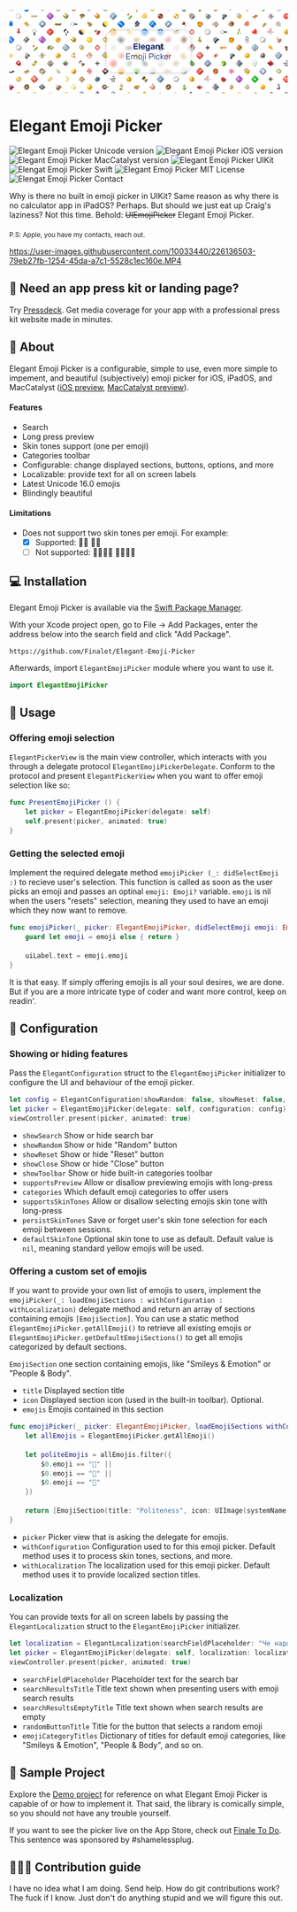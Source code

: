 ![Elegant Emoji Picker Swift UIKit](https://raw.githubusercontent.com/Finalet/Elegant-Emoji-Picker/main/Documentation/Github%20Hero.png)

# Elegant Emoji Picker
![Elegant Emoji Picker Unicode version](https://img.shields.io/badge/Unicode-16.0-blue)
![Elegant Emoji Picker iOS version](https://img.shields.io/badge/iOS-13.0%2B-blue)
![Elegant Emoji Picker MacCatalyst version](https://img.shields.io/badge/MacCatalyst-13.0%2B-blue)
![Elegant Emoji Picker UIKit](https://img.shields.io/badge/Framework-UIKit-red)
![Elengat Emoji Picker Swift](https://img.shields.io/badge/Language-Swift-orange)
![Elegant Emoji Picker MIT License](https://img.shields.io/github/license/finalet/elegant-emoji-picker)
![Elengat Emoji Picker Contact](https://img.shields.io/badge/Contact-%40GrantOgany-darkgray?link=https://twitter.com/GrantOgany)

Why is there no built in emoji picker in UIKit? Same reason as why there is no calculator app in iPadOS? Perhaps. But should we just eat up Craig's laziness? Not this time.
Behold: ~~UIEmojiPicker~~ Elegant Emoji Picker.

<sub>P.S: Apple, you have my contacts, reach out.</sub>

https://user-images.githubusercontent.com/10033440/226136503-79eb27fb-1254-45da-a7c1-5528c1ec160e.MP4

## 📢 Need an app press kit or landing page?

Try [Pressdeck](https://pressdeck.io/?utm_source=elegant_emoji_picker). Get media coverage for your app with a professional press kit website made in minutes.

## 🤔 About

Elegant Emoji Picker is a configurable, simple to use, even more simple to impement, and beautiful (subjectively) emoji picker for iOS, iPadOS, and MacCatalyst ([iOS preview](https://github.com/Finalet/Elegant-Emoji-Picker/blob/dev/Documentation/iOS%20preview.MP4), [MacCatalyst preview](https://github.com/Finalet/Elegant-Emoji-Picker/blob/dev/Documentation/MacCatalyst%20preview.mov)).

#### Features
- Search
- Long press preview
- Skin tones support (one per emoji)
- Categories toolbar 
- Configurable: change displayed sections, buttons, options, and more
- Localizable: provide text for all on screen labels
- Latest Unicode 16.0 emojis
- Blindingly beautiful

#### Limitations
- Does not support two skin tones per emoji. For example:
  - [x] Supported: 🤝🏻  🤝🏿 
  - [ ] Not supported: 🫱🏿‍🫲🏻   🫱🏼‍🫲🏿 

## 💻 Installation

Elegant Emoji Picker is available via the [Swift Package Manager](https://www.swift.org/package-manager/).

With your Xcode project open, go to File → Add Packages, enter the address below into the search field and click "Add Package".

```
https://github.com/Finalet/Elegant-Emoji-Picker
```

Afterwards, import `ElegantEmojiPicker` module where you want to use it.

```swift
import ElegantEmojiPicker
```

## 👀 Usage

### Offering emoji selection

`ElegantPickerView` is the main view controller, which interacts with you through a delegate protocol `ElegantEmojiPickerDelegate`. Conform to the protocol and present `ElegantPickerView` when you want to offer emoji selection like so:

```swift
func PresentEmojiPicker () {
    let picker = ElegantEmojiPicker(delegate: self)
    self.present(picker, animated: true)
}
```

### Getting the selected emoji

Implement the required delegate method `emojiPicker (_: didSelectEmoji :)` to recieve user's selection. This function is called as soon as the user picks an emoji and passes an optinal `emoji: Emoji?` variable. `emoji` is nil when the users "resets" selection, meaning they used to have an emoji which they now want to remove. 

```swift
func emojiPicker(_ picker: ElegantEmojiPicker, didSelectEmoji emoji: Emoji?) {
    guard let emoji = emoji else { return }
    
    uiLabel.text = emoji.emoji
}
```

It is that easy. If simply offering emojis is all your soul desires, we are done. But if you are a more intricate type of coder and want more control, keep on readin'.

## 🎨 Configuration

### Showing or hiding features

Pass the `ElegantConfiguration` struct to the `ElegantEmojiPicker` initializer to configure the UI and behaviour of the emoji picker.

```swift
let config = ElegantConfiguration(showRandom: false, showReset: false, defaultSkinTone: .Light)
let picker = ElegantEmojiPicker(delegate: self, configuration: config)
viewController.present(picker, animated: true)
```

- `showSearch` Show or hide search bar
- `showRandom` Show or hide "Random" button
- `showReset` Show or hide "Reset" button
- `showClose` Show or hide "Close" button
- `showToolbar` Show or hide built-in categories toolbar
- `supportsPreview` Allow or disallow previewing emojis with long-press
- `categories` Which default emoji categories to offer users
- `supportsSkinTones` Allow or disallow selecting emojis skin tone with long-press
- `persistSkinTones` Save or forget user's skin tone selection for each emoji between sessions.
- `defaultSkinTone` Optional skin tone to use as default. Default value is `nil`, meaning standard yellow emojis will be used.

### Offering a custom set of emojis

If you want to provide your own list of emojis to users, implement the `emojiPicker(_: loadEmojiSections : withConfiguration : withLocalization)` delegate method and return an array of sections containing emojis `[EmojiSection]`. You can use a static method `ElegantEmojiPicker.getAllEmoji()` to retrieve all existing emojis or `ElegantEmojiPicker.getDefaultEmojiSections()` to get all emojis categorized by default sections.

`EmojiSection` one section containing emojis, like "Smileys & Emotion" or "People & Body".
- `title` Displayed section title
- `icon` Displayed section icon (used in the built-in toolbar). Optional.
- `emojis` Emojis contained in this section

```swift
func emojiPicker(_ picker: ElegantEmojiPicker, loadEmojiSections withConfiguration: ElegantConfiguration, _ withLocalization: ElegantLocalization) -> [EmojiSection] {
    let allEmojis = ElegantEmojiPicker.getAllEmoji()
    
    let politeEmojis = allEmojis.filter({
        $0.emoji == "🖕" ||
        $0.emoji == "👊" ||
        $0.emoji == "🤬"
    })
    
    return [EmojiSection(title: "Politeness", icon: UIImage(systemName: "heart"), emojis: politeEmojis)]
}
```

- `picker` Picker view that is asking the delegate for emojis.
- `withConfiguration` Configuration used to for this emoji picker. Default method uses it to process skin tones, sections, and more.
- `withLocalization` The localization used for this emoji picker. Default method uses it to provide localized section titles.

### Localization 

You can provide texts for all on screen labels by passing the `ElegantLocalization` struct to the `ElegantEmojiPicker` initializer.

```swift
let localization = ElegantLocalization(searchFieldPlaceholder: "Че надо", randomButtonTitle: "Хз го рандом")
let picker = ElegantEmojiPicker(delegate: self, localization: localization)
viewController.present(picker, animated: true)
```

- `searchFieldPlaceholder` Placeholder text for the search bar
- `searchResultsTitle` Title text shown when presenting users with emoji search results
- `searchResultsEmptyTitle` Title text shown when search results are empty
- `randomButtonTitle` Title for the button that selects a random emoji
- `emojiCategoryTitles` Dictionary of titles for default emoji categories, like "Smileys & Emotion", "People & Body", and so on.

## 📱 Sample Project

Explore the [Demo project](https://github.com/Finalet/Elegant-Emoji-Picker/tree/main/Demo) for reference on what Elegant Emoji Picker is capable of or how to implement it. That said, the library is comically simple, so you should not have any trouble yourself. 

If you want to see the picker live on the App Store, check out [Finale To Do](https://apps.apple.com/app/apple-store/id1622931101). This sentence was sponsored by #shamelessplug.

## 🤷🏻‍♂️ Contribution guide

I have no idea what I am doing. Send help. How do git contributions work? The fuck if I know. Just don't do anything stupid and we will figure this out.
